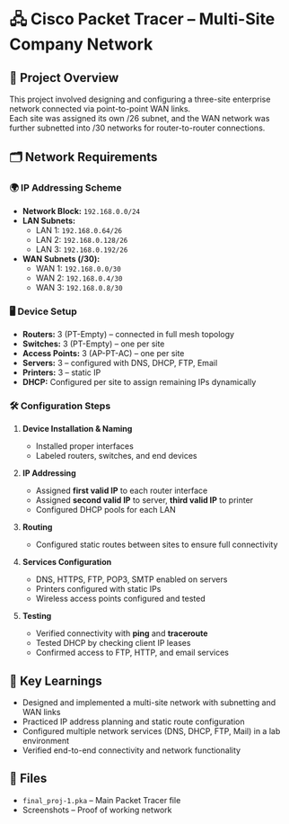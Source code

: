 # 🖧 Cisco Packet Tracer – Multi-Site Company Network

## 📌 Project Overview
This project involved designing and configuring a three-site enterprise network connected via point-to-point WAN links.  
Each site was assigned its own /26 subnet, and the WAN network was further subnetted into /30 networks for router-to-router connections.

## 🗂️ Network Requirements

### 🌍 IP Addressing Scheme
- **Network Block:** `192.168.0.0/24`
- **LAN Subnets:**  
  - LAN 1: `192.168.0.64/26`  
  - LAN 2: `192.168.0.128/26`  
  - LAN 3: `192.168.0.192/26`  
- **WAN Subnets (/30):**  
  - WAN 1: `192.168.0.0/30`  
  - WAN 2: `192.168.0.4/30`  
  - WAN 3: `192.168.0.8/30`

### 🖥️ Device Setup
- **Routers:** 3 (PT-Empty) – connected in full mesh topology  
- **Switches:** 3 (PT-Empty) – one per site  
- **Access Points:** 3 (AP-PT-AC) – one per site  
- **Servers:** 3 – configured with DNS, DHCP, FTP, Email  
- **Printers:** 3 – static IP  
- **DHCP:** Configured per site to assign remaining IPs dynamically

### 🛠️ Configuration Steps
1. **Device Installation & Naming**  
   - Installed proper interfaces 
   - Labeled routers, switches, and end devices

2. **IP Addressing**  
   - Assigned **first valid IP** to each router interface
   - Assigned **second valid IP** to server, **third valid IP** to printer
   - Configured DHCP pools for each LAN

3. **Routing**  
   - Configured static routes between sites to ensure full connectivity

4. **Services Configuration**  
   - DNS, HTTPS, FTP, POP3, SMTP enabled on servers
   - Printers configured with static IPs
   - Wireless access points configured and tested

5. **Testing**  
   - Verified connectivity with **ping** and **traceroute**
   - Tested DHCP by checking client IP leases
   - Confirmed access to FTP, HTTP, and email services

## 🔑 Key Learnings
- Designed and implemented a multi-site network with subnetting and WAN links
- Practiced IP address planning and static route configuration
- Configured multiple network services (DNS, DHCP, FTP, Mail) in a lab environment
- Verified end-to-end connectivity and network functionality

## 📂 Files
- `final_proj-1.pka` – Main Packet Tracer file
- Screenshots – Proof of working network
